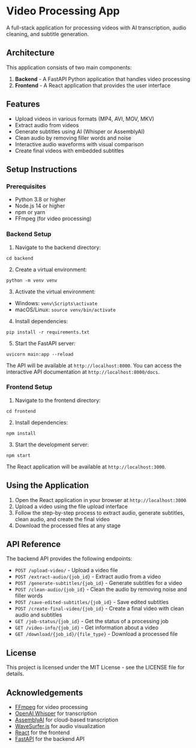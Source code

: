 # Video Processing App

A full-stack application for processing videos with AI transcription, audio cleaning, and subtitle generation. 

## Architecture

This application consists of two main components:

1. **Backend** - A FastAPI Python application that handles video processing
2. **Frontend** - A React application that provides the user interface

## Features

- Upload videos in various formats (MP4, AVI, MOV, MKV)
- Extract audio from videos
- Generate subtitles using AI (Whisper or AssemblyAI)
- Clean audio by removing filler words and noise
- Interactive audio waveforms with visual comparison
- Create final videos with embedded subtitles

## Setup Instructions

### Prerequisites

- Python 3.8 or higher
- Node.js 14 or higher
- npm or yarn
- FFmpeg (for video processing)

### Backend Setup

1. Navigate to the backend directory:
```
cd backend
```

2. Create a virtual environment:
```
python -m venv venv
```

3. Activate the virtual environment:
- Windows: `venv\Scripts\activate`
- macOS/Linux: `source venv/bin/activate`

4. Install dependencies:
```
pip install -r requirements.txt
```

5. Start the FastAPI server:
```
uvicorn main:app --reload
```

The API will be available at `http://localhost:8000`. You can access the interactive API documentation at `http://localhost:8000/docs`.

### Frontend Setup

1. Navigate to the frontend directory:
```
cd frontend
```

2. Install dependencies:
```
npm install
```

3. Start the development server:
```
npm start
```

The React application will be available at `http://localhost:3000`.

## Using the Application

1. Open the React application in your browser at `http://localhost:3000`
2. Upload a video using the file upload interface
3. Follow the step-by-step process to extract audio, generate subtitles, clean audio, and create the final video
4. Download the processed files at any stage

## API Reference

The backend API provides the following endpoints:

- `POST /upload-video/` - Upload a video file
- `POST /extract-audio/{job_id}` - Extract audio from a video
- `POST /generate-subtitles/{job_id}` - Generate subtitles for a video
- `POST /clean-audio/{job_id}` - Clean the audio by removing noise and filler words
- `POST /save-edited-subtitles/{job_id}` - Save edited subtitles
- `POST /create-final-video/{job_id}` - Create a final video with clean audio and subtitles
- `GET /job-status/{job_id}` - Get the status of a processing job
- `GET /video-info/{job_id}` - Get information about a video
- `GET /download/{job_id}/{file_type}` - Download a processed file

## License

This project is licensed under the MIT License - see the LICENSE file for details.

## Acknowledgements

- [FFmpeg](https://ffmpeg.org/) for video processing
- [OpenAI Whisper](https://github.com/openai/whisper) for transcription
- [AssemblyAI](https://www.assemblyai.com/) for cloud-based transcription
- [WaveSurfer.js](https://wavesurfer-js.org/) for audio visualization
- [React](https://reactjs.org/) for the frontend
- [FastAPI](https://fastapi.tiangolo.com/) for the backend API 